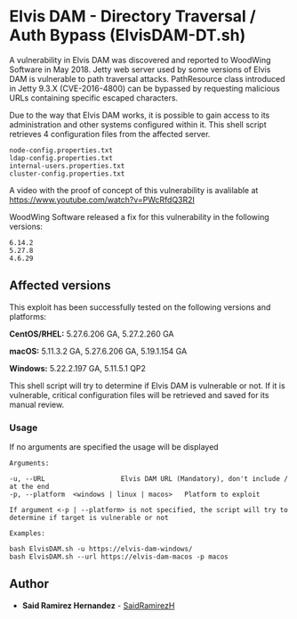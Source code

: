 # Elvis DAM - Directory Traversal / Auth Bypass (ElvisDAM-DT.sh)

A vulnerability in Elvis DAM was discovered and reported to WoodWing Software in May 2018.
Jetty web server used by some versions of Elvis DAM is vulnerable to path traversal attacks.
PathResource class introduced in Jetty 9.3.X (CVE-2016-4800) can be bypassed by requesting malicious URLs containing specific escaped characters.

Due to the way that Elvis DAM works, it is possible to gain access to its administration and other systems configured within it. This shell script retrieves 4 configuration files from the affected server.

    node-config.properties.txt
    ldap-config.properties.txt
    internal-users.properties.txt
    cluster-config.properties.txt

A video with the proof of concept of this vulnerability is avalilable at https://www.youtube.com/watch?v=PWcRfdQ3R2I

WoodWing Software released a fix for this vulnerability in the following versions:

    6.14.2
    5.27.8
    4.6.29

## Affected versions

This exploit has been successfully tested on the following versions and platforms:

**CentOS/RHEL:**	5.27.6.206 GA, 5.27.2.260 GA

**macOS:**		5.11.3.2 GA, 5.27.6.206 GA, 5.19.1.154 GA

**Windows:** 	5.22.2.197 GA, 5.11.5.1 QP2

This shell script will try to determine if Elvis DAM is vulnerable or not. If it is vulnerable, critical configuration files will be retrieved and saved for its manual review.

### Usage

If no arguments are specified the usage will be displayed

```
Arguments:

-u, --URL 					Elvis DAM URL (Mandatory), don't include / at the end 
-p, --platform	<windows | linux | macos>	Platform to exploit

If argument <-p | --platform> is not specified, the script will try to determine if target is vulnerable or not

Examples:

bash ElvisDAM.sh -u https://elvis-dam-windows/
bash ElvisDAM.sh --url https://elvis-dam-macos -p macos
```
 
## Author

* **Said Ramirez Hernandez** - [SaidRamirezH](https://github.com/saidramirezh)
